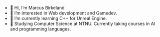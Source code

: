 - 👋 Hi, I’m Marcus Birkeland
- 👀 I’m interested in Web development and Gamedev.
- 🌱 I’m currently learning C++ for Unreal Engine.
- 📖 Studying Computer Science at NTNU. Currently taking courses in AI and programming languages.
<!---
Zprite/Zprite is a ✨ special ✨ repository because its `README.md` (this file) appears on your GitHub profile.
You can click the Preview link to take a look at your changes.
--->
